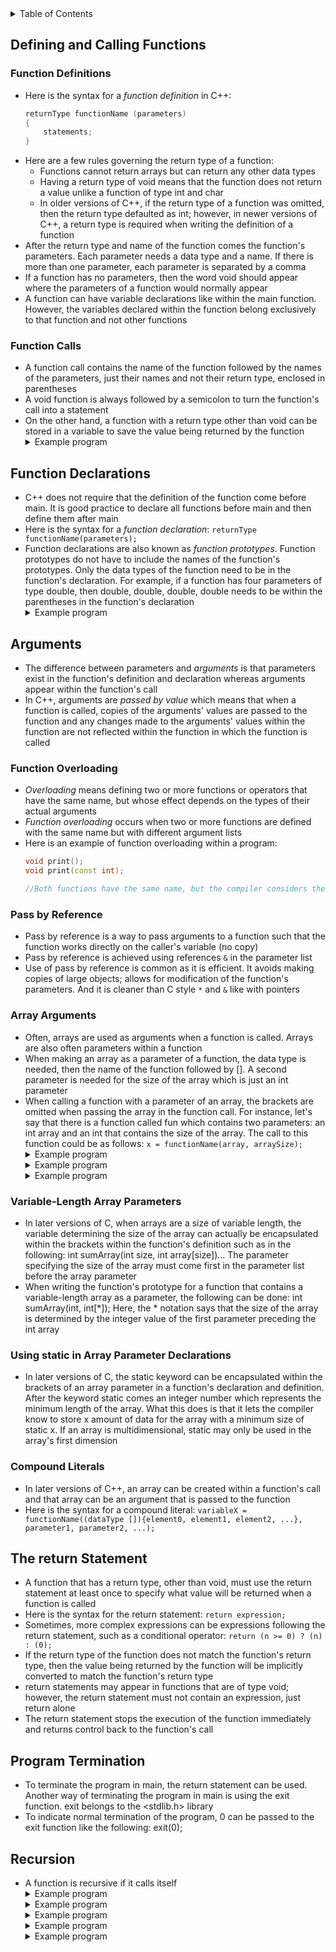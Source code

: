 <details>
<summary>Table of Contents</summary>
<ol>
  <li>
    <a href='#defining-and-calling-functions'>Defining and Calling Functions</a>
  </li> 
  <li>
    <a href='#function-declarations'>Function Declarations</a>
  </li> 
  <li>
    <a href='#arguments'>Arguments</a>
  </li> 
  <li>
    <a href='#the-return-statement'>The return Statement</a>
  </li> 
  <li>
    <a href='#program-termination'>Program Termination</a>
  </li> 
  <li>
    <a href='#recursion'>Recursion</a>
  </li> 
</ol>
</details>

## Defining and Calling Functions
### Function Definitions
<ul>
  <li>Here is the syntax for a <em>function definition</em> in C++:

```cpp
returnType functionName (parameters) 
{
    statements;
}
```
</li>   
  </li>
  <li>Here are a few rules governing the return type of a function:
    <ul>
      <li>Functions cannot return arrays but can return any other data types</li>
      <li>Having a return type of void means that the function does not return a value unlike a function of type int and char</li>
      <li>In older versions of C++, if the return type of a function was omitted, then the return type defaulted as int; however, in newer versions of C++, a return type is required when writing the definition of a function</li>    
    </ul>
  </li>   
  <li>After the return type and name of the function comes the function's parameters. Each parameter needs a data type and a name. If there is more than one parameter, each parameter is separated by a comma</li>
  <li>If a function has no parameters, then the word void should appear where the parameters of a function would normally appear</li> 
  <li>A function can have variable declarations like within the main function. However, the variables declared within the function belong exclusively to that function and not other functions</li>      
</ul>    

### Function Calls
<ul>
  <li>A function call contains the name of the function followed by the names of the parameters, just their names and not their return type, enclosed in parentheses</li>
  <li>A void function is always followed by a semicolon to turn the function's call into a statement</li>
  <li>On the other hand, a function with a return type other than void can be stored in a variable to save the value being returned by the function</li>
  <details>
    <summary>Example program</summary>

```cpp
#include <iostream>
using namespace std;
          
//isEven function definition which returns a boolean value indicating whether its parameter is even or not
bool isEven(int n)
{
    //conditional statement which checks if n is not even
    if (n % 2 == 0)
        return false;
    else
        return true;
}

int main()
{
    //variable declarations and initializations
    int input;
    bool isPrimeFlag = true;
    
    //getting number from the user
    cout << "Enter a number: ";
   cin >> input;
    
    //conditional statement which prints whether input is a even or not
    if (isEven(input))
        cout << input << " is even\n";
    else
        cout << input << " is not even\n";
    return 0;
}
```
  <ul>  
    <details>
      <summary>Output</summary>
        <pre>
          <code>
Enter a number: <u>3456345</u>
3456345 is even
          </code>
        </pre>  
      </details>
    </ul>  
  </details>     
</ul>    

## Function Declarations
<ul>
  <li>C++ does not require that the definition of the function come before main. It is good practice to declare all functions before main and then define them after main</li>
  <li>Here is the syntax for a <em>function declaration</em>: <code>returnType functionName(parameters);</code></li> 
  <li>Function declarations are also known as <em>function prototypes</em>. Function prototypes do not have to include the names of the function's prototypes. Only the data types of the function need to be in the function's declaration. For example, if a function has four parameters of type double, then double, double, double, double needs to be within the parentheses in the function's declaration</li>  
  <details>
    <summary>Example program</summary>

```cpp
#include <iostream>
using namespace std;

//function prototype for isEven function
bool isEven(int);

int main()
{
    //variable declarations and initializations
    int input;
    bool isPrimeFlag = true;

    //getting number from the user
    cout << "Enter a number: ";
    cin >> input;
    
    //conditional statement which prints whether input is a even or not
    if (isEven(input))
        cout << input << " is even\n";
    else
        cout << input " is not even\n";
    
    return 0;
}

//isEven function definition which returns a boolean value indicating whether its parameter is even or not
bool isEven(int n)
{
    //conditional statement which checks if n is not even
    if (n % 2 == 0)
        return false;
    else
        return true;
}
```
  <ul>
    <details>
      <summary>Output</summary>
        <pre>
          <code>
Enter a number: <u>3456345</u>
3456345 is even
          </code>
        </pre>  
      </details>
    </ul>  
  </details>  
</ul>    

## Arguments
<ul>
  <li>The difference between parameters and <em>arguments</em> is that parameters exist in the function's definition and declaration whereas arguments appear within the function's call</li>
  <li>In C++, arguments are <em>passed by value</em> which means that when a function is called, copies of the arguments' values are passed to the function and any changes made to the arguments' values within the function are not reflected within the function in which the function is called</li>
</ul>    

### Function Overloading
<ul>
  <li><em>Overloading</em> means defining two or more functions or operators that have the same name, but whose effect depends on the types of their actual arguments</li>
  <li><em>Function overloading</em> occurs when two or more functions are defined with the same name but with different argument lists</li>
  <li>Here is an example of function overloading within a program:</li>

```cpp
void print();
void print(const int);

//Both functions have the same name, but the compiler considers the type of the actual argument and invokes the appropriate functions, that is, the one with the signature closest to the actual argument
```
</ul> 

### Pass by Reference
<ul>
  <li>Pass by reference is a way to pass arguments to a function such that the function works directly on the caller's variable (no copy)</li>
  <li>Pass by reference is achieved using references <code>&</code> in the parameter list</li>
  <li>Use of pass by reference is common as it is efficient. It avoids making copies of large objects; allows for modification of the function's parameters. And it is cleaner than C style <code>*</code> and <code>&</code> like with pointers</li>
</ul>

### Array Arguments
<ul>
  <li>Often, arrays are used as arguments when a function is called. Arrays are also often parameters within a function</li>
  <li>When making an array as a parameter of a function, the data type is needed, then the name of the function followed by []. A second parameter is needed for the size of the array which is just an int parameter</li>  
  <li>When calling a function with a parameter of an array, the brackets are omitted when passing the array in the function call. For instance, let's say that there is a function called fun which contains two parameters: an int array and an int that contains the size of the array. The call to this function could be as follows: <code>x = functionName(array, arraySize);</code></li>  
  <details>
    <summary>Example program</summary>

```cpp
//Write a function that reverses the elements of an integer array
//void reverse(int a[], int n)
```
<ul>   
  <details>
    <summary>Output</summary>

```cpp
//function definition for reverse
void reverse(int a[], int n)
{
    //for loop which reverses the elements of the array
    for (int i = 0, j = n - 1; i < j; i++, j--) 
    {
        temp = arr[i];
        arr[i] = arr[j];
        arr[j] = temp;
    }
}   
```
  </details>
  </ul>  
</details>
<details>
    <summary>Example program</summary>

```cpp
//Write a function that sorts the elements of an integer array a in non-decreasing order using selection sort. For example, if a contains the elements {2, 3, 6, 3, 5}, the function will sort the elements of the array so it contains {2, 3, 3, 5, 6}. The function has the following parameters: a is the integer array, n is the length of a. You are not allowed to use any other arrays except array a to solve this problem
//void my_sort(int a[], int n)
```
<ul>   
  <details>
    <summary>Output</summary>

```cpp
//function definition for my_sort which sorts the elements of an integer array a in non-decreasing order using selection sort
void my_sort(int a[], int n)
{
    int i, j;
    for (i = 0; i < n - 1; i++)
    {
        int smallest = i;
        for (j = i; j < n; j++)
        {
            if (a[j] < a[smallest])
                smallest = j;
        }

        int temp = a[smallest];
        a[smallest] = a[i];
        a[i] = temp;
    }
}
```
  </details>
  </ul>  
</details>
<details>
    <summary>Example program</summary>

```cpp
//Write a function that rotates an array of integers to the right by a given number of steps. For example, given an array {1, 2, 3, 4, 5} and k = 2, the array should become {4, 5, 1, 2, 3}
//void rotateArray(int arr[], int n, int k)
```
<ul>   
  <details>
    <summary>Output</summary>

```cpp
//function definition for rotateArray which rotates an array of integers to the right by a given number of steps
void rotateArray(int arr[], int n, int k)
{
    //variable declaration and initialization
    int temp[n];

    //for loop which moves the elements of the array to the right by k steps
    for (int i = 0, j = k; i < n; i++, j++)
    {
        if (j == n)
            j = 0;
        temp[j] = arr[i];
    }
} 
```
  </details>
  </ul>  
</details>
</ul>  

### Variable-Length Array Parameters
<ul>
  <li>In later versions of C, when arrays are a size of variable length, the variable determining the size of the array can actually be encapsulated within the brackets within the function's definition such as in the following: int sumArray(int size, int array[size])... The parameter specifying the size of the array must come first in the parameter list before the array parameter</li>  
  <li>When writing the function's prototype for a function that contains a variable-length array as a parameter, the following can be done: int sumArray(int, int[*]); Here, the * notation says that the size of the array is determined by the integer value of the first parameter preceding the int array</li>
</ul>  

### Using static in Array Parameter Declarations
<ul>
  <li>In later versions of C, the static keyword can be encapsulated within the brackets of an array parameter in a function's declaration and definition. After the keyword static comes an integer number which represents the minimum length of the array. What this does is that it lets the compiler know to store x amount of data for the array with a minimum size of static x. If an array is multidimensional, static may only be used in the array's first dimension</li>
</ul>    

### Compound Literals
<ul>
  <li>In later versions of C++, an array can be created within a function's call and that array can be an argument that is passed to the function</li>
  <li>Here is the syntax for a compound literal: <code>variableX = functionName((dataType []){element0, element1, element2, ...}, parameter1, parameter2, ...);</code></li>  
</ul>   

## The return Statement
<ul>
  <li>A function that has a return type, other than void, must use the return statement at least once to specify what value will be returned when a function is called</li>
  <li>Here is the syntax for the return statement: <code>return expression;</code></li>
  <li>Sometimes, more complex expressions can be expressions following the return statement, such as a conditional operator: <code>return (n >= 0) ? (n) : (0);</code></li>
  <li>If the return type of the function does not match the function's return type, then the value being returned by the function will be implicitly converted to match the function's return type</li> 
  <li>return statements may appear in functions that are of type void; however, the return statement must not contain an expression, just return alone</li>    
  <li>The return statement stops the execution of the function immediately and returns control back to the function's call</li>  
</ul>  

## Program Termination
<ul>
  <li>To terminate the program in main, the return statement can be used. Another way of terminating the program in main is using the exit function. exit belongs to the <a><</a>stdlib.h<a>></a> library</li>
  <li>To indicate normal termination of the program, 0 can be passed to the exit function like the following: exit(0);</li>  
</ul>    

## Recursion
<ul>
  <li>A function is recursive if it calls itself</li>
  <details>
    <summary>Example program</summary>

```cpp
#include <iostream>
using namespace std;

//function prototype for factorial
int factorial(int);

int main()
{
    //variable declaration and initialization
    int number;
    
    //getting user input for number variable
    cout << "Enter a number: ";
    cin >> number;
    
    //calling factorial function and printing result
    cout << number << "! is: " << factorial(number) << endl;
    
    return 0;
}

//recursive function to calculate factorial of a number
int factorial(int n)
{
    //conditional statement which checks if n is equal to 1
    if (n == 1)
        return n;
    
    //conditional statement which evaluates to true if n is yet to equal one    
    else
        return n-- * factorial(n);
}
```
<ul>   
  <details>
    <summary>Output</summary>
      <pre>
        <code>
Enter a number: <u>10</u>
10! is: 3628800
        </code>
      </pre>  
    </details>
  </ul>  
</details>
  <details>
    <summary>Example program</summary>

```cpp
#include <iostream>
using namespace std;

//function definition for countUpDown 
void countUpDown(int n)
{
    //conditional statement if n is greater than 0
    if (n > 0)
    {
        cout << n;
        countUpDown(n - 1);
        cout << n;
    }
}

int main()
{
    //calling countUpDown function
    countUpDown(3);
    
    return 0;
}
```
<ul>   
  <details>
    <summary>Output</summary>
      <pre>
        <code>
3 2 1 1 2 3
        </code>
      </pre>  
    </details>
  </ul>  
</details>
  <details>
    <summary>Example program</summary>

```c
#include <iostream>
using namespace std;

//function definition for reversePrint
void reversePrint(int n)
{
    //conditional statement which checks if n is not equal to 0
    if (n != 0)
    {
        cout << n % 10;
        reversePrint(n / 10);
    }
}

int main()
{
    //calling reversePrint function
    reversePrint(1234);
    
    return 0;
}
```
<ul> 
  <details>
    <summary>Output</summary>
      <pre>
        <code>
4 3 2 1
        </code>
      </pre>  
    </details>
  </ul>  
</details>
  <details>
    <summary>Example program</summary>

```c
#include <stdio.h>
using namespace std;

//function definition for oddDigitsReverse
void oddDigitsReverse(int n)
{
    //conditional statement which checks if n does not equal 0
    if (n != 0)
    {
        if ((n % 10) % 2 != 0)
            cout << n % 10;
        
        oddDigitsReverse(n / 10);
    }
}

int main()
{
    //calling oddDigitsReverse function 
    oddDigitsReverse(13578);
    
    return 0;
}
```
<ul>   
  <details>
    <summary>Output</summary>
      <pre>
        <code>
7531
        </code>
      </pre>  
    </details>
  </ul>  
</details>
<details>
    <summary>Example program</summary>

```cpp
//Write a function that sorts an array in ascending order recursively
//void mergeSort(int a[], int start, int end)
```
<ul>   
  <details>
    <summary>Output</summary>

```cpp
//function definition for mergeSort which sorts an array in ascending order recursively
void mergeSort(int a[], int start, int end)
{
    //conditional statement which checks if end is equal to 1
    if (end == 1)
        return;

    //conditional statement which checks if end is greater than 1
    else
    {
        //for loop which finds the largest element in the array and moves it to the last position in the array
        int max = a[end - 1], temp;
        for (int i = 0, max = a[end - 1], temp; i < end; i++)
            if (a[i] > max)
            {
                max = temp = a[i];
                a[i] = a[end - 1];
                a[end - 1] = temp;
            }

        return mergeSort(a, 0, --end);
    }    
}
```
  </details>
  </ul>  
</details>
</ul>    
